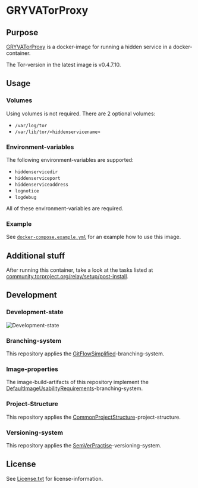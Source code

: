 # GRYVATorProxy

## Purpose

[GRYVATorProxy](https://github.com/anionDev/GRYVATorProxy) is a docker-image for running a hidden service in a docker-container.

The Tor-version in the latest image is v0.4.7.10.

## Usage

### Volumes

Using volumes is not required. There are 2 optional volumes:

- `/var/log/tor`
- `/var/lib/tor/<hiddenservicename>`

### Environment-variables

The following environment-variables are supported:

- `hiddenservicedir`
- `hiddenserviceport`
- `hiddenserviceaddress`
- `lognotice`
- `logdebug`

All of these environment-variables are required.

### Example

See [`docker-compose.example.yml`](https://github.com/anionDev/GRYVATorProxy/blob/main/GRYVATorProxy/Other/Reference/ReferenceContent/Examples/MinimalDockerComposeFile/docker-compose.yml) for an example how to use this image.

## Additional stuff

After running this container, take a look at the tasks listed at [community.torproject.org/relay/setup/post-install](https://community.torproject.org/relay/setup/post-install).

## Development

### Development-state

![Development-state](https://img.shields.io/badge/development--state-maintenance%20updates%20only-green)

### Branching-system

This repository applies the [GitFlowSimplified](https://projects.aniondev.de/PublicProjects/Common/ProjectTemplates/-/blob/main/Conventions/BranchingSystem/GitFlowSimplified/GitFlowSimplified.md)-branching-system.

### Image-properties

The image-build-artifacts of this repository implement the [DefaultImageUsabilityRequirements](https://projects.aniondev.de/PublicProjects/Common/ProjectTemplates/-/blob/main/Conventions/ImageProperties/DefaultImageUsabilityRequirements/DefaultImageUsabilityRequirements.md)-branching-system.

### Project-Structure

This repository applies the [CommonProjectStructure](https://projects.aniondev.de/PublicProjects/Common/ProjectTemplates/-/blob/main/Conventions/RepositoryStructure/CommonProjectStructure/CommonProjectStructure.md)-project-structure.

### Versioning-system

This repository applies the [SemVerPractise](https://projects.aniondev.de/PublicProjects/Common/ProjectTemplates/-/blob/main/Conventions/Versioning/SemVerPractise/SemVerPractise.md)-versioning-system.

## License

See [License.txt](https://github.com/anionDev/GRYVATorProxy/blob/main/License.txt) for license-information.
